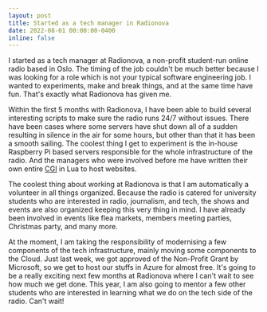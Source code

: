```yaml
---
layout: post
title: Started as a tech manager in Radionova
date: 2022-08-01 00:00:00-0400
inline: false
---
```



I started as a tech manager at Radionova, a non-profit student-run online radio based in Oslo. The timing of the job couldn't be much better because I was looking for a role which is not your typical software engineering job. I wanted to experiments, make and break things, and at the same time have fun. That's exactly what Radionova has given me. 

Within the first 5 months with Radionova, I have been able to build several interesting scripts to make sure the radio runs 24/7 without issues. There have been cases where some servers have shut down all of a sudden resulting in silence in the air for some hours, but other than that it has been a smooth sailing. The coolest thing I get to experiment is the in-house Raspberry Pi based servers responsible for the whole infrastructure of the radio. And the managers who were involved before me have written their own entire [CGI](https://en.wikipedia.org/wiki/Common_Gateway_Interface) in Lua to host websites. 

The coolest thing about working at Radionova is that I am automatically a volunteer in all things organized. Because the radio is catered for university students who are interested in radio, journalism, and tech, the shows and events are also organized keeping this very thing in mind. I have already been involved in events like flea markets, members meeting parties, Christmas party, and many more. 

At the moment, I am taking the responsibility of modernising a few components of the tech infrastructure, mainly moving some components to the Cloud. Just last week, we got approved of the Non-Profit Grant by Microsoft, so we get to host our stuffs in Azure for almost free. It's going to be a really exciting next few months at Radionova where I can't wait to see how much we get done. This year, I am also going to mentor a few other students who are interested in learning what we do on the tech side of the radio. Can't wait!